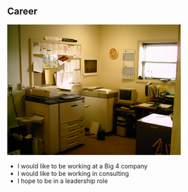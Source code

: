 ## Career

![erasxii's - Office](erasxii's.jpg)

- I would like to be working at a Big 4 company 
- I would like to be working in consulting 
- I hope to be in a leadership role 